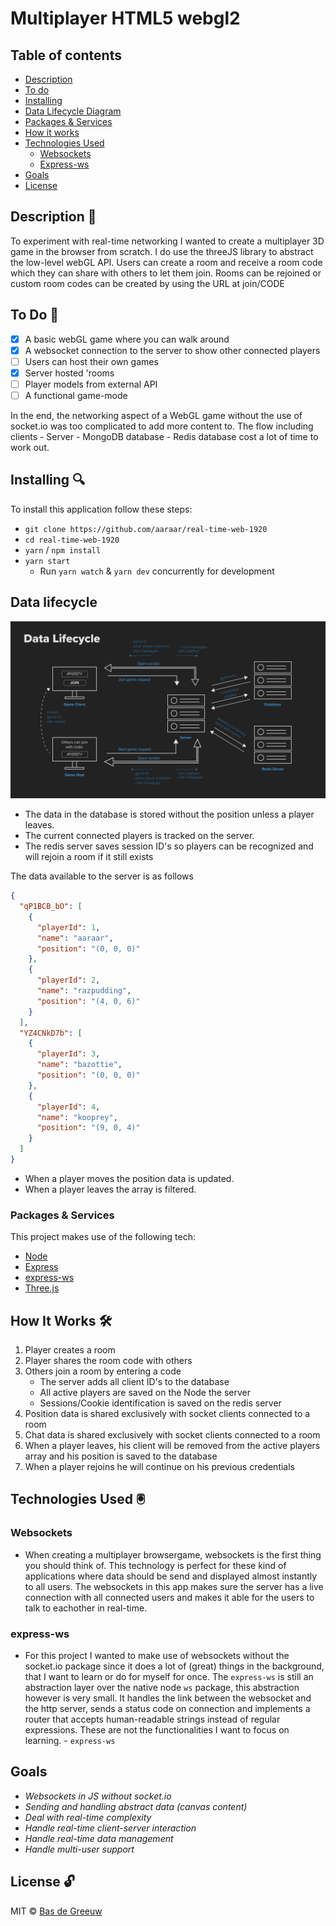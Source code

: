 <!-- ### [Live Demo](https://anon-says-herokuapp.com) -->

# Multiplayer HTML5 webgl2

## Table of contents

- [Description](#description-)
- [To do](#to-do-)
- [Installing](#installing-)
- [Data Lifecycle Diagram](#data-lifecycle)
- [Packages & Services](#packages--services)
- [How it works](#how-it-works-)
- [Technologies Used](#technologies-used-)
  - [Websockets](#websockets)
  - [Express-ws](#express-ws)
- [Goals](#goals)
- [License](#license-)


## Description 📝
To experiment with real-time networking I wanted to create a multiplayer 3D game in the browser from scratch.
I do use the threeJS library to abstract the low-level webGL API.
Users can create a room and receive a room code which they can share with others to let them join.
Rooms can be rejoined or custom room codes can be created by using the URL at join/CODE

## To Do 📌

- [x] A basic webGL game where you can walk around
- [X] A websocket connection to the server to show other connected players
- [ ] Users can host their own games
- [X] Server hosted 'rooms
- [ ] Player models from external API
- [ ] A functional game-mode

In the end, the networking aspect of a WebGL game without the use of socket.io was too complicated to add more content to.
The flow including clients - Server - MongoDB database - Redis database cost a lot of time to work out.

## Installing 🔍
To install this application follow these steps:

- `git clone https://github.com/aaraar/real-time-web-1920`
- `cd real-time-web-1920`
- `yarn` / `npm install`
- `yarn start`
  - Run `yarn watch` & `yarn dev` concurrently for development
  
## Data lifecycle
![Data lifecycle](./docs/dlc2.png)
- The data in the database is stored without the position unless a player leaves.
- The current connected players is tracked on the server.
- The redis server saves session ID's so players can be recognized and will rejoin a room if it still exists

The data available to the server is as follows
```JSON
{
  "qP1BCB_bO": [
    {
      "playerId": 1,
      "name": "aaraar",
      "position": "(0, 0, 0)"
    },
    {
      "playerId": 2,
      "name": "razpudding",
      "position": "(4, 0, 6)"
    }
  ],
  "YZ4CNkD7b": [
    {
      "playerId": 3,
      "name": "bazottie",
      "position": "(0, 0, 0)"
    },
    {
      "playerId": 4,
      "name": "kooprey",
      "position": "(9, 0, 4)"
    }
  ]
}
```
- When a player moves the position data is updated.
- When a player leaves the array is filtered.


### Packages & Services

This project makes use of the following tech:

- [Node](https://nodejs.org/)
- [Express](https://expressjs.com/)
- [express-ws](https://github.com/HenningM/express-ws)
- [Three.js](https://threejs.org/)

## How It Works 🛠️

1. Player creates a room
1. Player shares the room code with others
1. Others join a room by entering a code
    - The server adds all client ID's to the database
    - All active players are saved on the Node the server
    - Sessions/Cookie identification is saved on the redis server
1. Position data is shared exclusively with socket clients connected to a room
1. Chat data is shared exclusively with socket clients connected to a room
1. When a player leaves, his client will be removed from the active players array and his position is saved to the database
1. When a player rejoins he will continue on his previous credentials

## Technologies Used 🖲

### Websockets

- When creating a multiplayer browsergame, websockets is the first thing you should think of.
  This technology is perfect for these kind of applications where data should be send and displayed almost instantly to all users.
  The websockets in this app makes sure the server has a live connection with all connected users and makes it able for the users to talk to eachother in real-time.

### express-ws

- For this project I wanted to make use of websockets without the socket.io package since it does a lot of (great) things in the background,
  that I want to learn or do for myself for once. The `express-ws` is still an abstraction layer over the native node `ws` package,
  this abstraction however is very small. It handles the link between the websocket and the http server, sends a status code on connection and
  implements a router that accepts human-readable strings instead of regular expressions. These are not the functionalities I want to focus on
  learning. - `express-ws`

## Goals

- _Websockets in JS without socket.io_
- _Sending and handling abstract data (canvas content)_
- _Deal with real-time complexity_
- _Handle real-time client-server interaction_
- _Handle real-time data management_
- _Handle multi-user support_

## License 🔓

MIT © [Bas de Greeuw](https://github.com/aaraar)


<!-- Add a link to your live demo in Github Pages 🌐-->

<!-- ☝️ replace this description with a description of your own work -->

<!-- replace the code in the /docs folder with your own, so you can showcase your work with GitHub Pages 🌍 -->

<!-- Add a nice image here at the end of the week, showing off your shiny frontend 📸 -->

<!-- Maybe a table of contents here? 📚 -->

<!-- How about a section that describes how to install this project? 🤓 -->

<!-- ...but how does one use this project? What are its features 🤔 -->

<!-- What external data source is featured in your project and what are its properties 🌠 -->

<!-- This would be a good place for your data life cycle ♻️-->

<!-- Maybe a checklist of done stuff and stuff still on your wishlist? ✅ -->

<!-- How about a license here? 📜  -->

[rubric]: https://docs.google.com/spreadsheets/d/e/2PACX-1vSd1I4ma8R5mtVMyrbp6PA2qEInWiOialK9Fr2orD3afUBqOyvTg_JaQZ6-P4YGURI-eA7PoHT8TRge/pubhtml
